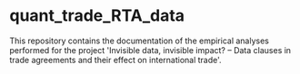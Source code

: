 # quant_trade_RTA_data
This repository contains the documentation of the empirical analyses performed for the project 'Invisible data, invisible impact? – Data clauses in trade agreements and their effect on international trade'. 
